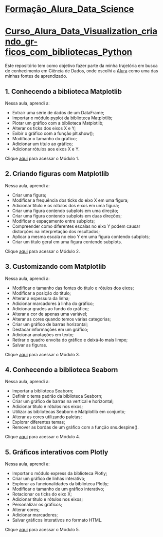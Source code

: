 # [Formação_Alura_Data_Science](https://cursos.alura.com.br/formacao-data-science)

# [Curso_Alura_Data_Visualization_criando_gr-ficos_com_bibliotecas_Python](https://cursos.alura.com.br/course/data-visualization-graficos-bibliotecas-python)

Este repositório tem como objetivo fazer parte da minha trajetória em busca de conhecimento em Ciência de Dados, onde escolhi a [Alura](https://www.alura.com.br/) como uma das minhas fontes de aprendizado.

## 1. Conhecendo a biblioteca Matplotlib
Nessa aula, aprendi a:
- Extrair uma série de dados de um DataFrame;
- Importar o módulo pyplot da biblioteca Matplotlib;
- Plotar um gráfico com a biblioteca Matplotlib;
- Alterar os ticks dos eixos X e Y;
- Exibir o gráfico com a função plt.show();
- Modificar o tamanho do gráfico;
- Adicionar um título ao gráfico;
- Adicionar rótulos aos eixos X e Y.

Clique [aqui](./Modulos/01_Conhecendo_a_biblioteca_Matplotlib.ipynb) para acessar o Módulo 1.

## 2. Criando figuras com Matplotlib
Nessa aula, aprendi a:
- Criar uma figura;
- Modificar a frequência dos ticks do eixo X em uma figura;
- Adicionar título e os rótulos dos eixos em uma figura;
- Criar uma figura contendo subplots em uma direção;
- Criar uma figura contendo subplots em duas direções;
- Modificar o espaçamento entre subplots;
- Compreender como diferentes escalas no eixo Y podem causar distorções na interpretação dos resultados;
- Aplicar a mesma escala no eixo Y em uma figura contendo subplots;
- Criar um título geral em uma figura contendo subplots.

Clique [aqui](./Modulos/02_Criando_figuras_com_Matplotlib.ipynb) para acessar o Módulo 2.

## 3. Customizando com Matplotlib
Nessa aula, aprendi a:
- Modificar o tamanho das fontes do título e rótulos dos eixos;
- Modificar a posição do título;
- Alterar a espessura da linha;
- Adicionar marcadores à linha do gráfico;
- Adicionar grades ao fundo do gráfico;
- Alterar a cor de apenas uma variável;
- Alterar as cores quando temos várias categorias;
- Criar um gráfico de barras horizontal;
- Destacar informações em um gráfico;
- Adicionar anotações em texto;
- Retirar o quadro envolta do gráfico e deixá-lo mais limpo;
- Salvar as figuras.

Clique [aqui](./Modulos/03_Customizando_com_Matplotlib.ipynb) para acessar o Módulo 3.


## 4. Conhecendo a biblioteca Seaborn
Nessa aula, aprendi a:
- Importar a biblioteca Seaborn;
- Definir o tema padrão da biblioteca Seaborn;
- Criar um gráfico de barras na vertical e horizontal;
- Adicionar título e rótulos nos eixos;
- Utilizar as bibliotecas Seaborn e Matplotlib em conjunto;
- Alterar as cores utilizando paletas;
- Explorar diferentes temas;
- Remover as bordas de um gráfico com a função sns.despine().

Clique [aqui](./Modulos/04_Conhecendo_a_biblioteca_Seaborn.ipynb) para acessar o Módulo 4.

## 5. Gráficos interativos com Plotly
Nessa aula, aprendi a:
- Importar o módulo express da biblioteca Plotly;
- Criar um gráfico de linhas interativo;
- Explorar as funcionalidades da biblioteca Plotly;
- Modificar o tamanho de um gráfico interativo;
- Rotacionar os ticks do eixo X;
- Adicionar título e rótulos nos eixos;
- Personalizar os gráficos;
- Alterar cores;
- Adicionar marcadores;
- Salvar gráficos interativos no formato HTML.

Clique [aqui](./Modulos/05_Gráficos_interativos_com_Plotly.ipynb) para acessar o Módulo 5.